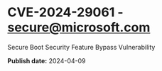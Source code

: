 # CVE-2024-29061 - secure@microsoft.com

Secure Boot Security Feature Bypass Vulnerability

**Publish date:** 2024-04-09
